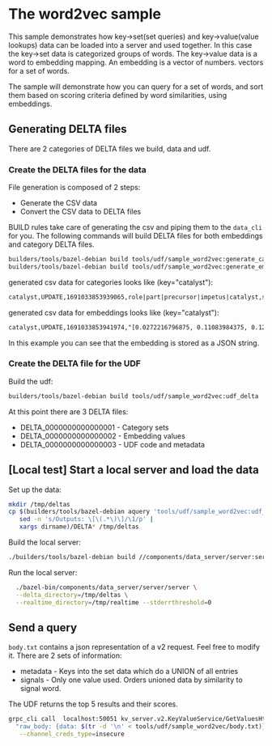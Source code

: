 # The word2vec sample

This sample demonstrates how key->set(set queries) and key->value(value lookups) data can be loaded
into a server and used together. In this case the key->set data is categorized groups of words. The
key->value data is a word to embedding mapping. An embedding is a vector of numbers. vectors for a
set of words.

The sample will demonstrate how you can query for a set of words, and sort them based on scoring
criteria defined by word similarities, using embeddings.

## Generating DELTA files

There are 2 categories of DELTA files we build, data and udf.

### Create the DELTA files for the data

File generation is composed of 2 steps:

-   Generate the CSV data
-   Convert the CSV data to DELTA files

BUILD rules take care of generating the csv and piping them to the `data_cli` for you. The following
commands will build DELTA files for both embeddings and category DELTA files.

```sh
builders/tools/bazel-debian build tools/udf/sample_word2vec:generate_categories_delta
builders/tools/bazel-debian build tools/udf/sample_word2vec:generate_embeddings_delta
```

generated csv data for categories looks like (key="catalyst"):

```txt
catalyst,UPDATE,1691033853939065,role|part|precursor|impetus|catalyst,string_set
```

generated csv data for embeddings looks like (key="catalyst"):

```txt
catalyst,UPDATE,1691033853941974,"[0.0272216796875, 0.11083984375, 0.12890625, -0.11669921875,...]",string
```

In this example you can see that the embedding is stored as a JSON string.

### Create the DELTA file for the UDF

Build the udf:

```sh
builders/tools/bazel-debian build tools/udf/sample_word2vec:udf_delta
```

At this point there are 3 DELTA files:

-   DELTA_0000000000000001 - Category sets
-   DELTA_0000000000000002 - Embedding values
-   DELTA_0000000000000003 - UDF code and metadata

## [Local test] Start a local server and load the data

Set up the data:

```sh
mkdir /tmp/deltas
cp $(builders/tools/bazel-debian aquery 'tools/udf/sample_word2vec:udf_delta' |
   sed -n 's/Outputs: \[\(.*\)\]/\1/p' |
   xargs dirname)/DELTA* /tmp/deltas
```

Build the local server:

```sh
./builders/tools/bazel-debian build //components/data_server/server:server --config=local_instance --config=local_platform
```

Run the local server:

```sh
  ./bazel-bin/components/data_server/server/server \
  --delta_directory=/tmp/deltas \
  --realtime_directory=/tmp/realtime --stderrthreshold=0
```

## Send a query

`body.txt` contains a json representation of a v2 request. Feel free to modify it. There are 2 sets
of information:

-   metadata - Keys into the set data which do a UNION of all entries
-   signals - Only one value used. Orders unioned data by similarity to signal word.

The UDF returns the top 5 results and their scores.

```sh
grpc_cli call  localhost:50051 kv_server.v2.KeyValueService/GetValuesHttp  \
  "raw_body: {data: $(tr -d '\n' < tools/udf/sample_word2vec/body.txt)}" \
   --channel_creds_type=insecure
```
